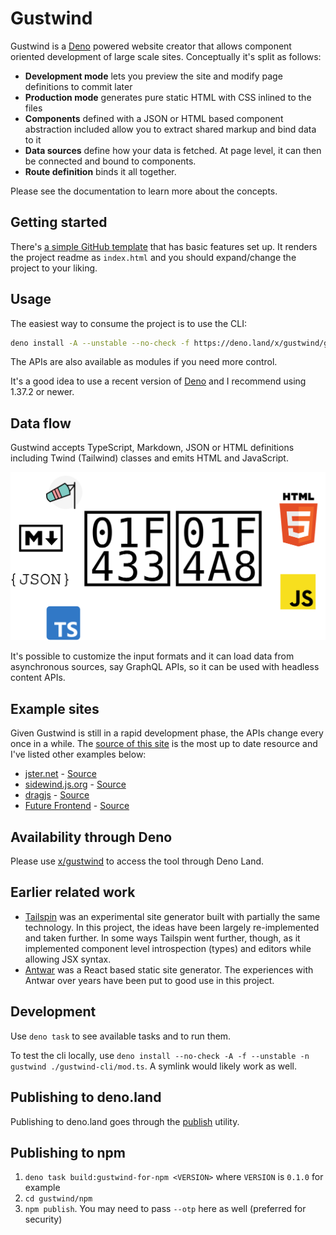 # Gustwind

Gustwind is a [Deno](https://deno.land/) powered website creator that allows component oriented development of large scale sites. Conceptually it's split as follows:

* **Development mode** lets you preview the site and modify page definitions to commit later
* **Production mode** generates pure static HTML with CSS inlined to the files
* **Components** defined with a JSON or HTML based component abstraction included allow you to extract shared markup and bind data to it
* **Data sources** define how your data is fetched. At page level, it can then be connected and bound to components.
* **Route definition** binds it all together.

Please see the documentation to learn more about the concepts.

## Getting started

There's [a simple GitHub template](https://github.com/gustwindjs/gustwind-template) that has basic features set up. It renders the project readme as `index.html` and you should expand/change the project to your liking.

## Usage

The easiest way to consume the project is to use the CLI:

```bash
deno install -A --unstable --no-check -f https://deno.land/x/gustwind/gustwind-cli/mod.ts
```

The APIs are also available as modules if you need more control.

It's a good idea to use a recent version of [Deno](https://deno.land/) and I recommend using 1.37.2 or newer.


## Data flow

Gustwind accepts TypeScript, Markdown, JSON or HTML definitions including Twind (Tailwind) classes and emits HTML and JavaScript.

![Gustwind data flow](./assets/gustwind-flow.svg)

It's possible to customize the input formats and it can load data from asynchronous sources, say GraphQL APIs, so it can be used with headless content APIs.

## Example sites

Given Gustwind is still in a rapid development phase, the APIs change every once in a while. The [source of this site](https://github.com/gustwindjs/gustwind) is the most up to date resource and I've listed other examples below:

* [jster.net](https://jster.net/) - [Source](https://github.com/jsterlibs/website-v2)
* [sidewind.js.org](https://sidewind.js.org/) - [Source](https://github.com/survivejs/sidewind)
* [dragjs](http://bebraw.github.io/dragjs/) - [Source](https://github.com/bebraw/dragjs)
* [Future Frontend](https://futurefrontend.com/) - [Source](https://github.com/ReactFinland/future-frontend-site)

## Availability through Deno

Please use [x/gustwind](https://deno.land/x/gustwind) to access the tool through Deno Land.

## Earlier related work

* [Tailspin](https://github.com/survivejs/tailspin) was an experimental site generator built with partially the same technology. In this project, the ideas have been largely re-implemented and taken further. In some ways Tailspin went further, though, as it implemented component level introspection (types) and editors while allowing JSX syntax.
* [Antwar](https://antwar.js.org/) was a React based static site generator. The experiences with Antwar over years have been put to good use in this project.

## Development

Use `deno task` to see available tasks and to run them.

To test the cli locally, use `deno install --no-check -A -f --unstable -n gustwind ./gustwind-cli/mod.ts`. A symlink would likely work as well.

## Publishing to deno.land

Publishing to deno.land goes through the [publish](https://deno.land/x/publish) utility.

## Publishing to npm

1. `deno task build:gustwind-for-npm <VERSION>` where `VERSION` is `0.1.0` for example
2. `cd gustwind/npm`
3. `npm publish`. You may need to pass `--otp` here as well (preferred for security)
